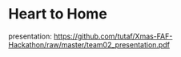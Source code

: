 # Heart to Home
presentation: https://github.com/tutaf/Xmas-FAF-Hackathon/raw/master/team02_presentation.pdf
